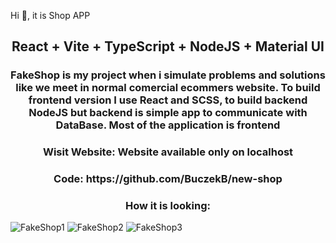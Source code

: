 Hi 👋, it is Shop APP</h1>
<h2 align="center">React + Vite + TypeScript + NodeJS + Material UI</h2>
<h3 align="center">FakeShop is my project when i simulate problems and solutions like we meet in normal comercial ecommers website. To build frontend version I use React and SCSS, to build backend NodeJS but backend is simple app to communicate with DataBase. Most of the application is frontend</h3>



<h3 align="center">Wisit Website: Website available only on localhost</h3>
<h3 align="center">Code: https://github.com/BuczekB/new-shop </h3>
<h3 align="center">How it is looking:</h3>


![FakeShop1](https://github.com/BuczekB/new-shop/assets/72788108/31ef0e31-e59d-4f12-9b27-836ba6a4dafb)
![FakeShop2](https://github.com/BuczekB/new-shop/assets/72788108/ef34a255-7b83-4fd2-bcd8-030b1680b518)
![FakeShop3](https://github.com/BuczekB/new-shop/assets/72788108/f753cc74-98f7-4542-b36d-4248dc1e95fa)
